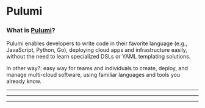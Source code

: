 # Pulumi

### What is [Pulumi](https://www.pulumi.com/)?

Pulumi enables developers to write code in their favorite language (e.g., JavaScript, Python, Go), 
deploying cloud apps and infrastructure easily, without the need to learn specialized DSLs or YAML templating solutions.

In other way?: easy way for teams and individuals to create, deploy, and manage multi-cloud software, 
using familiar languages and tools you already know.

---

***

___
